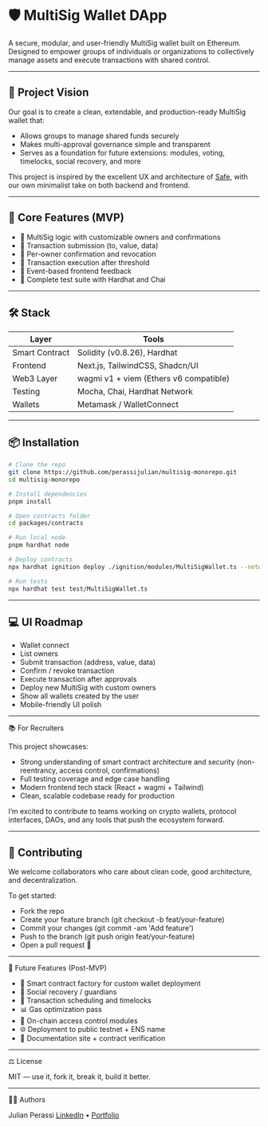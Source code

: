 # 🛡️ MultiSig Wallet DApp

A secure, modular, and user-friendly MultiSig wallet built on Ethereum. Designed to empower groups of individuals or organizations to collectively manage assets and execute transactions with shared control.

---

## 🎯 Project Vision

Our goal is to create a clean, extendable, and production-ready MultiSig wallet that:

- Allows groups to manage shared funds securely
- Makes multi-approval governance simple and transparent
- Serves as a foundation for future extensions: modules, voting, timelocks, social recovery, and more

This project is inspired by the excellent UX and architecture of [Safe](https://safe.global/), with our own minimalist take on both backend and frontend.

---

## 🧩 Core Features (MVP)

- 🔐 MultiSig logic with customizable owners and confirmations
- 📝 Transaction submission (to, value, data)
- 👥 Per-owner confirmation and revocation
- 🚀 Transaction execution after threshold
- 💬 Event-based frontend feedback
- 🧪 Complete test suite with Hardhat and Chai

---

## 🛠️ Stack

| Layer          | Tools                                  |
| -------------- | -------------------------------------- |
| Smart Contract | Solidity (v0.8.26), Hardhat            |
| Frontend       | Next.js, TailwindCSS, Shadcn/UI        |
| Web3 Layer     | wagmi v1 + viem (Ethers v6 compatible) |
| Testing        | Mocha, Chai, Hardhat Network           |
| Wallets        | Metamask / WalletConnect               |

---

## 📦 Installation

```bash
# Clone the repo
git clone https://github.com/perassijulian/multisig-monorepo.git
cd multisig-monorepo

# Install dependencies
pnpm install

# Open contracts folder
cd packages/contracts

# Run local node
pnpm hardhat node

# Deploy contracts
npx hardhat ignition deploy ./ignition/modules/MultiSigWallet.ts --network localhost

# Run tests
npx hardhat test test/MultiSigWallet.ts
```

---

## 💻 UI Roadmap

- Wallet connect
- List owners
- Submit transaction (address, value, data)
- Confirm / revoke transaction
- Execute transaction after approvals
- Deploy new MultiSig with custom owners
- Show all wallets created by the user
- Mobile-friendly UI polish

---

📚 For Recruiters

This project showcases:

- Strong understanding of smart contract architecture and security (non-reentrancy, access control, confirmations)
- Full testing coverage and edge case handling
- Modern frontend tech stack (React + wagmi + Tailwind)
- Clean, scalable codebase ready for production

I’m excited to contribute to teams working on crypto wallets, protocol interfaces, DAOs, and any tools that push the ecosystem forward.

---

## 🤝 Contributing

We welcome collaborators who care about clean code, good architecture, and decentralization.

To get started:

- Fork the repo
- Create your feature branch (git checkout -b feat/your-feature)
- Commit your changes (git commit -am 'Add feature')
- Push to the branch (git push origin feat/your-feature)
- Open a pull request 🚀

---

🧭 Future Features (Post-MVP)

- 🧱 Smart contract factory for custom wallet deployment
- 🧠 Social recovery / guardians
- 📆 Transaction scheduling and timelocks
- 📊 Gas optimization pass
- 🔐 On-chain access control modules
- 🌐 Deployment to public testnet + ENS name
- 📝 Documentation site + contract verification

---

⚖️ License

MIT — use it, fork it, break it, build it better.

---

🧑‍💻 Authors

Julian Perassi
[LinkedIn](https://www.linkedin.com/in/julian-perassi-7336ab97/) • [Portfolio](https://perassi.vercel.app/)
